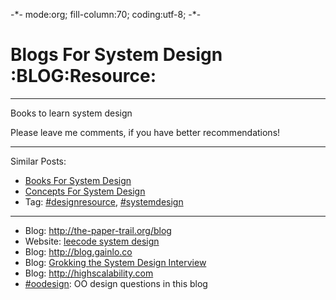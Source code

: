 -\*- mode:org; fill-column:70; coding:utf-8; -\*-  

# Blogs For System Design     :BLOG:Resource:


---

Books to learn system design  

Please leave me comments, if you have better recommendations!  

---

Similar Posts:  
-   [Books For System Design](https://brain.dennyzhang.com/design-books)
-   [Concepts For System Design](https://brain.dennyzhang.com/design-concept)
-   Tag: [#designresource](https://brain.dennyzhang.com/tag/designresource), [#systemdesign](https://brain.dennyzhang.com/tag/systemdesign)

---

-   Blog: [<http://the-paper-trail.org/blog>](http://the-paper-trail.org/blog/)
-   Website: [leecode system design](https://discuss.leetcode.com/tags/5/system%20design)
-   Blog: [<http://blog.gainlo.co>](http://blog.gainlo.co/index.php/category/system-design-interview-questions/)
-   Blog: [Grokking the System Design Interview](https://www.educative.io/collection/5668639101419520/5649050225344512)
-   Blog: [<http://highscalability.com>](http://highscalability.com)
-   [#oodesign](https://brain.dennyzhang.com/tag/oodesign): OO design questions in this blog